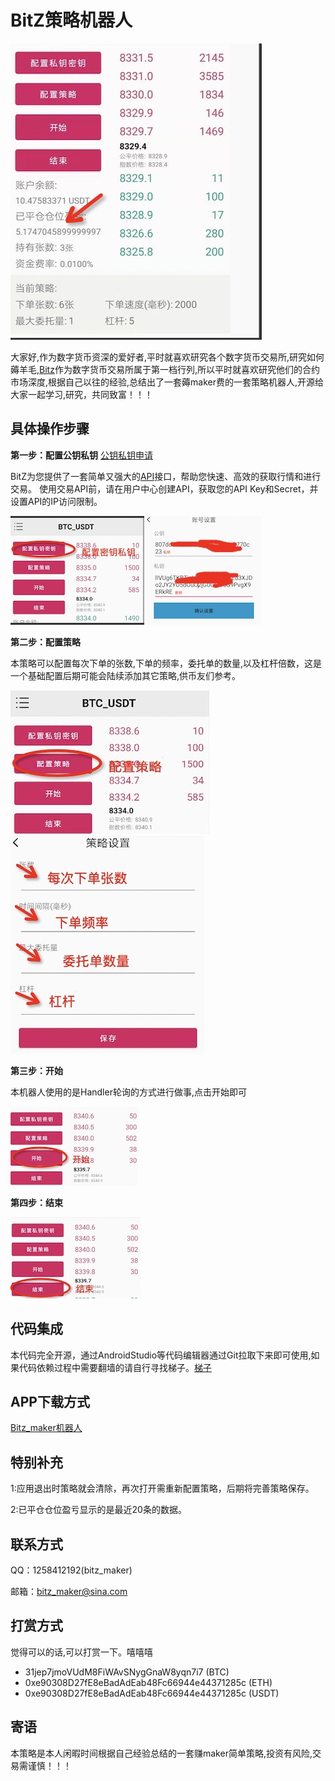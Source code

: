 # BitZ策略机器人
![机器人](https://github.com/zhangyizhangyiran/bitz/blob/master/imag/WechatIMG46.png)

大家好,作为数字货币资深的爱好者,平时就喜欢研究各个数字货币交易所,研究如何薅羊毛,[Bitz](https://swap.bitz.top/trade)作为数字货币交易所属于第一档行列,所以平时就喜欢研究他们的合约市场深度,根据自己以往的经验,总结出了一套薅maker费的一套策略机器人,开源给大家一起学习,研究，共同致富！！！

## 具体操作步骤

 **第一步：配置公钥私钥**  [公钥私钥申请](https://u.bitz.top/ucenter/api/list)
 
 BitZ为您提供了一套简单又强大的[API](https://apidoc.bitz.top/cn/)接口，帮助您快速、高效的获取行情和进行交易。
使用交易API前，请在用户中心创建API，获取您的API Key和Secret，并设置API的IP访问限制。

![MacDown logo](https://github.com/zhangyizhangyiran/bitz/blob/master/imag/WechatIMG47.png) 
![MacDown logo](https://github.com/zhangyizhangyiran/bitz/blob/master/imag/WechatIMG49.png)


**第二步：配置策略**  

本策略可以配置每次下单的张数,下单的频率，委托单的数量,以及杠杆倍数，这是一个基础配置后期可能会陆续添加其它策略,供币友们参考。

![MacDown logo](https://github.com/zhangyizhangyiran/bitz/blob/master/imag/WechatIMG50.png) 
![MacDown logo](https://github.com/zhangyizhangyiran/bitz/blob/master/imag/WechatIMG51.png)

**第三步：开始**  

本机器人使用的是Handler轮询的方式进行做事,点击开始即可

![MacDown logo](https://github.com/zhangyizhangyiran/bitz/blob/master/imag/WechatIMG54.png)


**第四步：结束**

![MacDown logo](https://github.com/zhangyizhangyiran/bitz/blob/master/imag/WechatIMG55.png)



## 代码集成
本代码完全开源，通过AndroidStudio等代码编辑器通过Git拉取下来即可使用,如果代码依赖过程中需要翻墙的请自行寻找梯子。[梯子](https://lmy9go.com/ss)

## APP下载方式

[Bitz_maker机器人](https://github-production-release-asset-2e65be.s3.amazonaws.com/215492477/d2157580-f037-11e9-8fb2-f1e584d6d548?X-Amz-Algorithm=AWS4-HMAC-SHA256&X-Amz-Credential=AKIAIWNJYAX4CSVEH53A%2F20191016%2Fus-east-1%2Fs3%2Faws4_request&X-Amz-Date=20191016T120733Z&X-Amz-Expires=300&X-Amz-Signature=166b6c55a4d31)






## 特别补充

1:应用退出时策略就会清除，再次打开需重新配置策略，后期将完善策略保存。

2:已平仓仓位盈亏显示的是最近20条的数据。



## 联系方式

QQ：1258412192(bitz_maker)

邮箱：bitz_maker@sina.com

## 打赏方式
觉得可以的话,可以打赏一下。嘻嘻嘻

 * 31jep7jmoVUdM8FiWAvSNygGnaW8yqn7i7 (BTC)
 * 0xe90308D27fE8eBadAdEab48Fc66944e44371285c  (ETH)
 * 0xe90308D27fE8eBadAdEab48Fc66944e44371285c  (USDT)


## 寄语
本策略是本人闲暇时间根据自己经验总结的一套赚maker简单策略,投资有风险,交易需谨慎！！！
